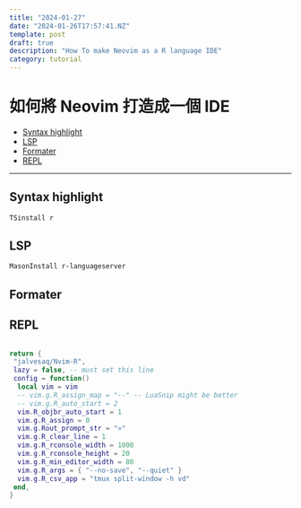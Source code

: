 ```yaml
---
title: "2024-01-27"
date: "2024-01-26T17:57:41.NZ"
template: post
draft: true
description: "How To make Neovim as a R language IDE"
category: tutorial
---
```


# 如何將 Neovim 打造成一個 IDE

<!-- _header: "Outline" -->

- [Syntax highlight](#syntax-highlight)
- [LSP](#lsp)
- [Formater](#formater)
- [REPL](#repl)

<!-- _footer: "" -->

---

## Syntax highlight

```bash
TSinstall r
```

## LSP

```bash
MasonInstall r-languageserver

```

## Formater

## REPL

```lua

return {
 "jalvesaq/Nvim-R",
 lazy = false, -- must set this line
 config = function()
  local vim = vim
  -- vim.g.R_assign_map = "--" -- LuaSnip might be better
  -- vim.g.R_auto_start = 2
  vim.R_objbr_auto_start = 1
  vim.g.R_assign = 0
  vim.g.Rout_prompt_str = "»"
  vim.g.R_clear_line = 1
  vim.g.R_rconsole_width = 1000
  vim.g.R_rconsole_height = 20
  vim.g.R_min_editor_width = 80
  vim.g.R_args = { "--no-save", "--quiet" }
  vim.g.R_csv_app = "tmux split-window -h vd"
 end,
}
```
